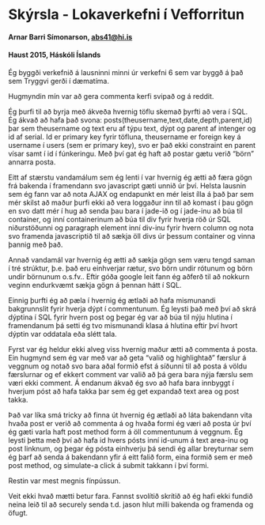# Skýrsla - Lokaverkefni í Vefforritun
#### Arnar Barri Símonarson, abs41@hi.is
#### Haust 2015, Háskóli Íslands

Ég byggði verkefnið á lausninni minni úr verkefni 6 sem var byggð á það sem Tryggvi gerði í dæmatíma.

Hugmyndin mín var að gera commenta kerfi svipað og á reddit.

Ég þurfi til að byrja með ákveða hvernig töflu skemað þyrfti að vera í SQL. Ég ákvað að hafa það svona: posts(theusername,text,date,depth,parent,id) þar sem theusername og text eru af týpu text, dýpt og parent af intenger og id af serial. Id er primary key fyrir töfluna, theusername er foreign key á username í users (sem er primary key), svo er það ekki constraint en parent vísar samt í id í fúnkeringu. Með því gat ég haft að postar gætu verið “börn” annarra posta.

Eitt af stærstu vandamálum sem ég lenti í var hvernig ég ætti að færa gögn frá bakenda í framendann svo javascript gæti unnið úr því. Helsta lausnin sem ég fann var að nota AJAX og endapunkt en mér leist ílla á það þar sem mér skilst að maður þurfi ekki að vera loggaður inn til að komast í þau gögn en svo datt mér í hug að senda þau bara í jade-ið og í jade-inu að búa til container, og inní containerinum að búa til div fyrir hverja röð úr SQL niðurstöðunni og paragraph element inní div-inu fyrir hvern column og nota svo framenda javascriptið til að sækja öll divs úr þessum container og vinna þannig með það.

Annað vandamál var hvernig ég ætti að sækja gögn sem væru tengd saman í tré strúktur, þ.e. það eru einhverjar rætur, svo börn undir rótunum og börn undir börnunum o.s.fv.. Eftir góða google leit fann ég aðferð til að nokkurn veginn endurkvæmt sækja gögn á þennan hátt í SQL.

Einnig þurfti ég að pæla í hvernig ég ætlaði að hafa mismunandi bakgrunnslit fyrir hverja dýpt í commentunum. Ég leysti það með því að skrá dýptina í SQL fyrir hvern post og þegar ég var að búa til nýju hlutina í framendanum þá setti ég tvo mismunandi klasa á hlutina eftir því hvort dýptin var oddatala eða slétt tala.

Fyrst var ég heldur ekki alveg viss hvernig maður ætti að commenta á posta. Ein hugmynd sem ég var með var að geta “valið og highlightað” færslur á veggnum og notað svo bara aðal formið efst á síðunni til að posta á völdu færslurnar og ef ekkert comment var valið að þá gera bara nýja færslu sem væri ekki comment. Á endanum ákvað ég svo að hafa bara innbyggt í hverjum póst að hafa takka þar sem ég get expandað text area og post takka.

Það var líka smá tricky að finna út hvernig ég ætlaði að láta bakendann vita hvaða post er verið að commenta á og hvaða formi ég væri að posta úr því ég gæti varla haft post method form á öll commentunum á veggnum. Ég leysti þetta með því að hafa id hvers pósts inní id-unum á text area-inu og post linknum, og þegar ég pósta einhverju þá sendi ég allar breyturnar sem ég þarf að senda á bakendann yfir á eitt falið form, eina formið sem er með post method, og simulate-a click á submit takkann í því formi.

Restin var mest megnis fínpússun.

Veit ekki hvað mætti betur fara. Fannst svolítið skrítið að ég hafi ekki fundið neina leið til að securely senda t.d. jason hlut milli bakenda og framenda og öfugt.


